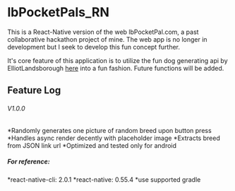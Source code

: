 # lbPocketPals_RN

This is a React-Native version of the web lbPocketPal.com, a past collaborative hackathon project of mine. The web app is no longer in development but I seek to develop this fun concept further.

It's core feature of this application is to utilize the fun dog generating api by ElliotLandsborough [here](https://github.com/ElliottLandsborough/dog-ceo-api) into a fun fashion. Future functions will be added.

## Feature Log
###### V1.0.0
*Randomly generates one picture of random breed upon button press
*Handles async render decently with placeholder image
*Extracts breed from JSON link url
*Optimized and tested only for android

##### For reference:
*react-native-cli: 2.0.1
*react-native: 0.55.4
*use supported gradle
